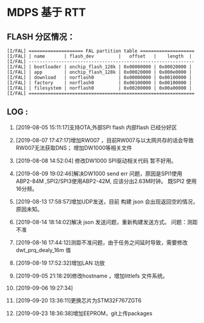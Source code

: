 # MDPS 基于 RTT 

## FLASH 分区情况：
```
[I/FAL] ==================== FAL partition table ====================
[I/FAL] | name       | flash_dev         |   offset   |    length  |
[I/FAL] -------------------------------------------------------------
[I/FAL] | bootloader | onchip_flash_128k | 0x00000000 | 0x00020000 |
[I/FAL] | app        | onchip_flash_128k | 0x00020000 | 0x000e0000 |
[I/FAL] | download   | norflash0         | 0x00000000 | 0x00100000 |
[I/FAL] | factory    | norflash0         | 0x00100000 | 0x00100000 |
[I/FAL] | filesystem | norflash0         | 0x00200000 | 0x00a00000 |
[I/FAL] =============================================================
```

## LOG :

1. [2019-08-05 15:11:17]支持OTA,外部SPI flash 内部flash 已经分好区

2. [2019-08-07 17:47:17]增加RW007 ，目前RW007与以太网共存的话会导致 RW007无法获取DNS； 增加DW1000等相关文件

3. [2019-08-08 14:52:04] 修改DW1000 SPI驱动相关代码 暂不好用。

4. [2019-08-09 19:02:46]解决DW1000 send err 问题，原因是SPI1使用ABP2-84M ,SPI2/SPI3使用ABP2-42M, 应该分出2.63M时钟。  既SPI2 使用16分频。

5. [2019-08-13 17:58:57]增加UDP发送，目前 构建 json 会出现返回空的情况，原因未知。

6. [2019-08-14 18:14:02]解决 json 发送问题，重新构建发送方式。 问题：测距不准

7. [2019-08-16 17:44:12]测距不准问题，由于任务之间延时导致，需要修改 dwt_prq_dealy_16m 值

8. [2019-08-19 17:52:32]增加LAN 功放

9. [2019-09-05 21:18:29]修改hostname ，增加littlefs 文件系统。

10. [2019-09-06 19:27:34] 

11. [2019-09-20 13:36:11]更换芯片为STM32F767ZGT6

12. [2019-09-23 18:36:38]增加EEPROM，git上传packages